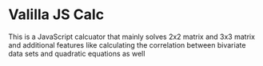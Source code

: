 # Valilla JS Calc
This is a JavaScript calcuator that mainly solves 2x2 matrix and 3x3 matrix and additional features like calculating the correlation between bivariate data sets and quadratic equations as well
